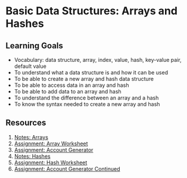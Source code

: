 # Basic Data Structures: Arrays and Hashes

## Learning Goals
- Vocabulary: data structure, array, index, value, hash, key-value pair, default value
- To understand what a data structure is and how it can be used
- To be able to create a new array and hash data structure
- To be able to access data in an array and hash
- To be able to add data to an array and hash
- To understand the difference between an array and a hash
- To know the syntax needed to create a new array and hash

## Resources
1. [Notes: Arrays](notes/arrays.md)  
1. [Assignment: Array Worksheet](assignments/array-worksheet.md)
1. [Assignment: Account Generator](assignments/account-generator.md)  
1. [Notes: Hashes](notes/hashes.md)  
1. [Assignment: Hash Worksheet](assignments/hash-worksheet.md)
1. [Assignment: Account Generator Continued](assignments/account-generator-cont.md)  
